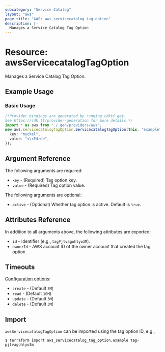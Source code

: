```yaml
---
subcategory: "Service Catalog"
layout: "aws"
page_title: "AWS: aws_servicecatalog_tag_option"
description: |-
  Manages a Service Catalog Tag Option
---
```


# Resource: awsServicecatalogTagOption

Manages a Service Catalog Tag Option.

## Example Usage

### Basic Usage

```typescript
/*Provider bindings are generated by running cdktf get.
See https://cdk.tf/provider-generation for more details.*/
import * as aws from "./.gen/providers/aws";
new aws.servicecatalogTagOption.ServicecatalogTagOption(this, "example", {
  key: "nyckel",
  value: "v\xE4rde",
});

```

## Argument Reference

The following arguments are required:

* `key` - (Required) Tag option key.
* `value` - (Required) Tag option value.

The following arguments are optional:

* `active` - (Optional) Whether tag option is active. Default is `true`.

## Attributes Reference

In addition to all arguments above, the following attributes are exported:

* `id` - Identifier (e.g., `tagPjtvagohlyo3M`).
* `ownerId` - AWS account ID of the owner account that created the tag option.

## Timeouts

[Configuration options](https://developer.hashicorp.com/terraform/language/resources/syntax#operation-timeouts):

* `create` - (Default `3M`)
* `read` - (Default `10M`)
* `update` - (Default `3M`)
* `delete` - (Default `3M`)

## Import

`awsServicecatalogTagOption` can be imported using the tag option ID, e.g.,

```console
$ terraform import aws_servicecatalog_tag_option.example tag-pjtvagohlyo3m
```
